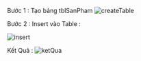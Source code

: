 Bước 1 : Tạo bảng tblSanPham
![createTable](https://user-images.githubusercontent.com/72613060/134773428-b96739c1-1d71-4204-994a-ce58a1fb44a0.png)


Bước 2 : Insert vào Table :


![insert](https://user-images.githubusercontent.com/72613060/134773432-9744d571-b157-4834-b5f4-00a8534e6bee.png)


Kết Quả :
![ketQua](https://user-images.githubusercontent.com/72613060/134773439-b51cabfe-c0e3-484a-9bad-74b76a77029b.png)
